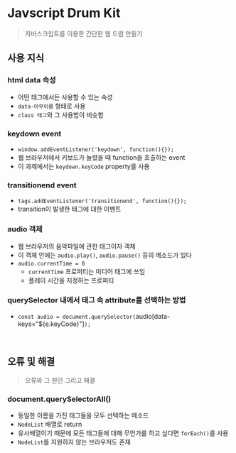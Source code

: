 # Javscript Drum Kit
> 자바스크립트를 이용한 간단한 웹 드럼 만들기

## 사용 지식

### html data 속성
* 어떤 태그에서든 사용할 수 있는 속성
* `data-아무이름` 형태로 사용
* `class 태그`와 그 사용법이 비슷함

### keydown event
* `window.addEventListener('keydown', function(){});`
* 웹 브라우저에서 키보드가 눌렸을 때 function을 호출하는 event
* 이 과제에서는 `keydown.keyCode` property를 사용

### transitionend event
* `tags.addEventListener('transitionend', function(){});`
* transition이 발생한 태그에 대한 이벤트

### audio 객체
* 웹 브라우저의 음악파일에 관한 태그이자 객체
* 이 객체 안에는 `audio.play()`, `audio.pause()` 등의 메소드가 있다
* `audio.currentTime = 0`
  * `currentTime` 프로퍼티는 미디어 태그에 쓰임
  * 플레이 시간을 지정하는 프로퍼티

### querySelector 내에서 태그 속 attribute를 선택하는 방법
* `const audio = document.querySelector(`audio[data-keys="${e.keyCode}"]`);`

<br>

## 오류 및 해결
> 오류와 그 원인 그리고 해결

### document.querySelectorAll()
* 동일한 이름을 가진 태그들을 모두 선택하는 메소드
* `NodeList` 배열로 return
* 유사배열이기 때문에 모든 태그들에 대해 무언가를 하고 싶다면 `forEach()`를 사용
* `NodeList`를 지원하지 않는 브라우저도 존재

### <script>
* 스크립트 태그를 html 태그들 위에 사용했더니 querySelectorAll 함수에서 빈 배열을 return
* 모든 html 태그를 parse한 뒤 사용해야 제대로 된 배열을 return